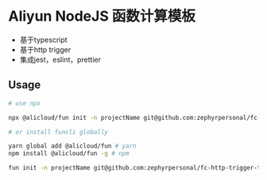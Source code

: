 # Aliyun NodeJS 函数计算模板

- 基于typescript
- 基于http trigger
- 集成jest，eslint，prettier

## Usage

```bash
# use npx

npx @alicloud/fun init -n projectName git@github.com:zephyrpersonal/fc-http-trigger-ts.git

# or install funcli globally

yarn global add @alicloud/fun # yarn
npm install @alicloud/fun -g # npm

fun init -n projectName git@github.com:zephyrpersonal/fc-http-trigger-ts.git
```
